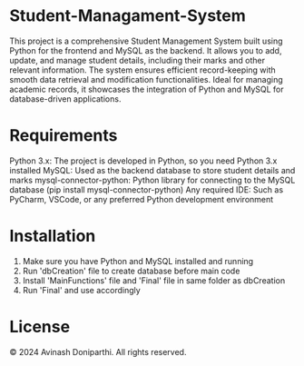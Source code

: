 # Student-Managament-System
This project is a comprehensive Student Management System built using Python for the frontend and MySQL as the backend. It allows you to add, update, and manage student details, including their marks and other relevant information. The system ensures efficient record-keeping with smooth data retrieval and modification functionalities. Ideal for managing academic records, it showcases the integration of Python and MySQL for database-driven applications.

# Requirements 
Python 3.x: The project is developed in Python, so you need Python 3.x installed
MySQL: Used as the backend database to store student details and marks
mysql-connector-python: Python library for connecting to the MySQL database (pip install mysql-connector-python)
Any required IDE: Such as PyCharm, VSCode, or any preferred Python development environment

# Installation
1) Make sure you have Python and MySQL installed and running
2) Run 'dbCreation' file to create database before main code
3) Install 'MainFunctions' file and 'Final' file in same folder as dbCreation
4) Run 'Final' and use accordingly

# License
© 2024 Avinash Doniparthi. All rights reserved.
